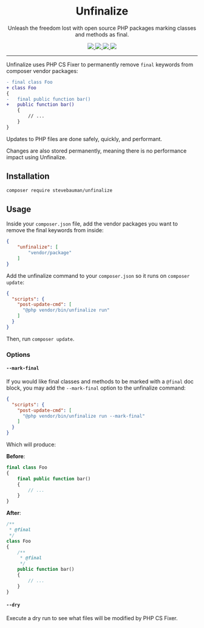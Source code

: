 <h1 align="center">Unfinalize</h1>

<p align="center">
Unleash the freedom lost with open source PHP packages marking classes and methods as final.
</p>

<p align="center">
<a href="https://github.com/stevebauman/unfinalize/actions" target="_blank">
<img src="https://img.shields.io/github/actions/workflow/status/stevebauman/unfinalize/run-tests.yml?branch=master&style=flat-square"/>
</a>

<a href="https://packagist.org/packages/stevebauman/unfinalize" target="_blank">
<img src="https://img.shields.io/packagist/v/stevebauman/unfinalize.svg?style=flat-square"/>
</a>

<a href="https://packagist.org/packages/stevebauman/unfinalize" target="_blank">
<img src="https://img.shields.io/packagist/dt/stevebauman/unfinalize.svg?style=flat-square"/>
</a>

<a href="https://packagist.org/packages/stevebauman/unfinalize" target="_blank">
<img src="https://img.shields.io/packagist/l/stevebauman/unfinalize.svg?style=flat-square"/>
</a>

---

Unfinalize uses PHP CS Fixer to permanently remove `final` keywords from composer vendor packages:

```diff
- final class Foo
+ class Foo
{
-   final public function bar()
+   public function bar()
    {
        // ...
    }
}
```

Updates to PHP files are done safely, quickly, and performant. 

Changes are also stored permanently, meaning there is no performance impact using Unfinalize.

## Installation

```bash
composer require stevebauman/unfinalize
```

## Usage

Inside your `composer.json` file, add the vendor packages you want to remove the final keywords from inside:

```json
{
    "unfinalize": [
        "vendor/package"
    ]
}
```

Add the unfinalize command to your `composer.json` so it runs on `composer update`:

```json
{
  "scripts": {
    "post-update-cmd": [
      "@php vendor/bin/unfinalize run"
    ]
  }
}
```

Then, run `composer update`.

### Options

#### `--mark-final`

If you would like final classes and methods to be marked with a `@final` doc block, you may add the `--mark-final` option to the unfinalize command:

```json
{
  "scripts": {
    "post-update-cmd": [
      "@php vendor/bin/unfinalize run --mark-final"
    ]
  }
}
```

Which will produce:

**Before**:

```php
final class Foo
{
    final public function bar()
    {
        // ...
    }
}
```

**After**:

```php
/**
 * @final
 */
class Foo
{
    /**
     * @final
     */
    public function bar()
    {
        // ...
    }
}
```

#### `--dry`

Execute a dry run to see what files will be modified by PHP CS Fixer.
